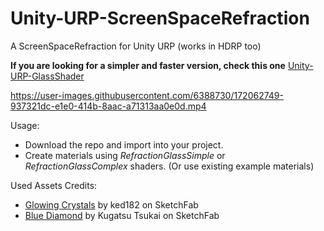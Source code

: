 # Unity-URP-ScreenSpaceRefraction

A ScreenSpaceRefraction for Unity URP (works in HDRP too)

**If you are looking for a simpler and faster version, check this one** [Unity-URP-GlassShader](https://github.com/omid3098/Unity-URP-GlassShader)


https://user-images.githubusercontent.com/6388730/172062749-937321dc-e1e0-414b-8aac-a71313aa0e0d.mp4

Usage:
- Download the repo and import into your project.
- Create materials using _RefractionGlassSimple_ or _RefractionGlassComplex_ shaders. (Or use existing example materials)

Used Assets Credits:
- [Glowing Crystals](https://sketchfab.com/3d-models/glowing-crystals-cb97c1da9c284f77b1fd0842bd0b26ed) by ked182 on SketchFab
- [Blue Diamond](https://sketchfab.com/3d-models/blue-diamond-free-giveaway-618d614891354c1f86f07845080e13e7) by Kugatsu Tsukai on SketchFab
